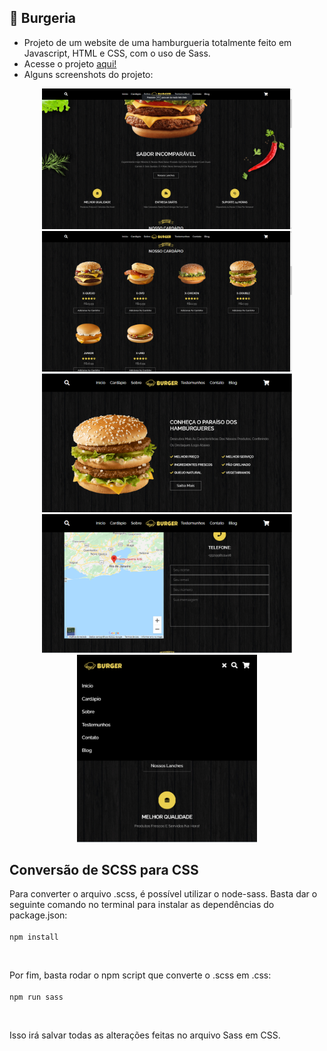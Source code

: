 ## 🍔 Burgeria
- Projeto de um website de uma hamburgueria totalmente feito em Javascript, HTML e CSS, com o uso de Sass. 
- Acesse o projeto <a href="https://armandosouza.epizy.com/burgeria">aqui!</a>
- Alguns screenshots do projeto:

<div align="center">
  <img width="400" src="assets/screenshots/1.png" style="display: inline-block">
  <img width="400" src="assets/screenshots/2.png">
  <img width="400" src="assets/screenshots/3.png">
  <img width="400" src="assets/screenshots/4.png">
  <img height="300" src="assets/screenshots/5.png">
</div>

<h2>Conversão de SCSS para CSS</h2>
<p>Para converter o arquivo .scss, é possível utilizar o node-sass. Basta dar o seguinte comando no terminal para instalar as dependências do package.json:<br><br><code>npm install</code></p>
<br>
<p>Por fim, basta rodar o npm script que converte o .scss em .css:<br><br><code>npm run sass</code></p>
<br>
<p>Isso irá salvar todas as alterações feitas no arquivo Sass em CSS.</p>
